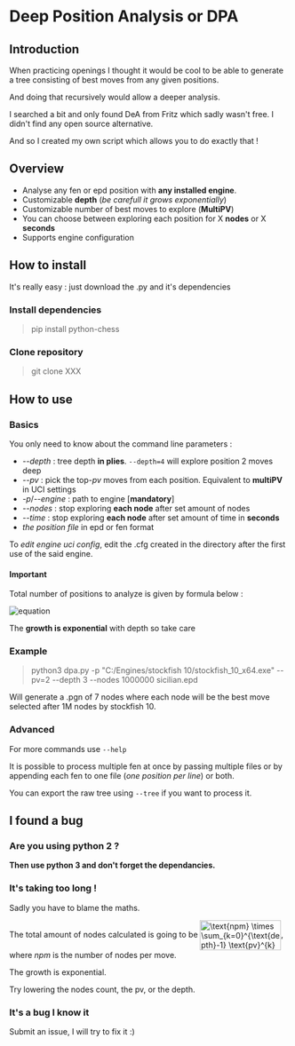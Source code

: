 Deep Position Analysis or DPA
====

Introduction
------------
When practicing openings I thought it would be cool to be able to generate a tree consisting of best moves from any given positions.

And doing that recursively would allow a deeper analysis.

I searched a bit and only found DeA from Fritz which sadly wasn't free. I didn't find any open source alternative.

And so I created my own script which allows you to do exactly that !

Overview
-----------------
- Analyse any fen or epd position with **any installed engine**.
- Customizable **depth** (*be carefull it grows exponentially*)
- Customizable number of best moves to explore (**MultiPV**)
- You can choose between exploring each position for X **nodes** or X **seconds**
- Supports engine configuration


How to install
--------------
It's really easy : just download the .py and it's dependencies

### Install dependencies
> pip install python-chess

### Clone repository
> git clone XXX

How to use
----------
### Basics
You only need to know about the command line parameters :
- *--depth* : tree depth **in plies**.
	`--depth=4` will explore position 2 moves deep
- *--pv* : pick the top-*pv* moves from each position.
	Equivalent to **multiPV** in UCI settings
- *-p*/*--engine* : path to engine [**mandatory**]
- *--nodes* : stop exploring **each node** after set amount of nodes
- *--time* : stop exploring **each node** after set amount of time in **seconds**
- *the position file* in epd or fen format

To *edit engine uci config*, edit the .cfg created in the directory after the first use of the said engine.

#### Important
Total number of positions to analyze is given by formula below :

![equation](http://bit.ly/2Q92dfl)

The **growth is exponential** with depth so take care

### Example
> python3 dpa.py -p "C:/Engines/stockfish 10/stockfish_10_x64.exe" --pv=2 --depth 3 --nodes 1000000 sicilian.epd

Will generate a .pgn of 7 nodes where each node will be the best move selected after 1M nodes by stockfish 10.

### Advanced
For more commands use `--help`

It is possible to process multiple fen at once by passing multiple files or by appending each fen to one file (*one position per line*) or both.

You can export the raw tree using `--tree` if you want to process it.

I found a bug
-------------
### Are you using python 2 ?
**Then use python 3 and don't forget the dependancies.**

### It's taking too long !
Sadly you have to blame the maths.

The total amount of nodes calculated is going to be <img src="http://www.sciweavers.org/tex2img.php?eq=%20%5Ctext%7Bnpm%7D%20%5Ctimes%20%5Csum_%7Bk%3D0%7D%5E%7B%5Ctext%7Bdepth%7D-1%7D%20%5Ctext%7Bpv%7D%5E%7Bk%7D&bc=White&fc=Black&im=jpg&fs=12&ff=arev&edit=0" align="center" border="0" alt=" \text{npm} \times \sum_{k=0}^{\text{depth}-1} \text{pv}^{k}" width="146" height="54" />, where *npm* is the number of nodes per move.

The growth is exponential.

Try lowering the nodes count, the pv, or the depth.

### It's a bug I know it
Submit an issue, I will try to fix it :)
